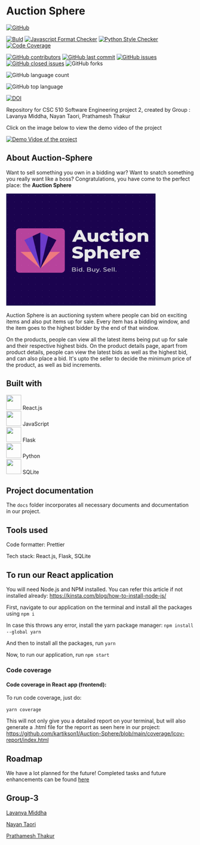 <h1>Auction Sphere </h1>

[![GitHub](https://img.shields.io/github/license/LavanyaMiddha/Auction-Sphere-2)](https://github.com/kartikson1/Auction-Sphere/blob/main/LICENSE)

[![Buld](https://github.com/LavanyaMiddha/Auction-Sphere-2/actions/workflows/react_workflow.yml/badge.svg)](https://github.com/LavanyaMiddha/Auction-Sphere-2/actions/workflows/react_workflow.yml)  [![Javascript Format Checker](https://github.com/LavanyaMiddha/Auction-Sphere-2/actions/workflows/code_formatter.yml/badge.svg)](https://github.com/LavanyaMiddha/Auction-Sphere-2/actions/workflows/code_formatter.yml) [![Python Style Checker](https://github.com/LavanyaMiddha/Auction-Sphere-2/actions/workflows/style_checker.yml/badge.svg)](https://github.com/LavanyaMiddha/Auction-Sphere-2/actions/workflows/style_checker.yml) [![Code Coverage](https://github.com/LavanyaMiddha/Auction-Sphere-2/actions/workflows/code_cov.yml/badge.svg)](https://github.com/LavanyaMiddha/Auction-Sphere-2/actions/workflows/code_cov.yml)

[![GitHub contributors](https://img.shields.io/github/contributors/LavanyaMiddha/Auction-Sphere-2)](https://github.com/LavanyaMiddha/Auction-Sphere-2/graphs/contributors)  [![GitHub last commit](https://img.shields.io/github/last-commit/LavanyaMiddha/Auction-Sphere-2)](https://github.com/LavanyaMiddha/Auction-Sphere-2/commits/main)   [![GitHub issues](https://img.shields.io/github/issues/LavanyaMiddha/Auction-Sphere-2)](https://github.com/LavanyaMiddha/Auction-Sphere-2/issues) [![GitHub closed issues](https://img.shields.io/github/issues-closed-raw/LavanyaMiddha/Auction-Sphere-2)](https://github.com/LavanyaMiddha/Auction-Sphere-2/issues?q=is%3Aissue+is%3Aclosed)  ![GitHub forks](https://img.shields.io/github/forks/LavanyaMiddha/Auction-Sphere-2?style=social)

![GitHub language count](https://img.shields.io/github/languages/count/LavanyaMiddha/Auction-Sphere-2)

![GitHub top language](https://img.shields.io/github/languages/top/LavanyaMiddha/Auction-Sphere-2)

[![DOI](https://zenodo.org/badge/545100230.svg)](https://zenodo.org/badge/latestdoi/545100230)




Repository for CSC 510 Software Engineering project 2, created by Group : Lavanya Middha, Nayan Taori, Prathamesh Thakur

Click on the image below to view the demo video of the project

[![Demo Vidoe of the project](https://img.youtube.com/vi/AzgGo2B63z0/0.jpg)](https://www.youtube.com/watch?v=AzgGo2B63z0)

## About Auction-Sphere

Want to sell something you own in a bidding war? Want to snatch something you really want like a boss?
Congratulations, you have come to the perfect place: the **Auction Sphere**

<img src="./src/assets/Logo.png" width="400" height="300">

Auction Sphere is an auctioning system where people can bid on exciting items and also put items up for sale. Every item has a bidding window, and the item goes to the highest bidder by the end of that window.

On the products, people can view all the latest items being put up for sale and their respective highest bids. On the product details page, apart from product details, people can view the latest bids as well as the highest bid, and can also place a bid. It's upto the seller to decide the minimum price of the product, as well as bid increments.


## Built with
  <img src="https://upload.wikimedia.org/wikipedia/commons/a/a7/React-icon.svg" width="40" height="40"/> React.js
  <br/>
  <img src="https://upload.wikimedia.org/wikipedia/commons/6/6a/JavaScript-logo.png" width="40" height="40"/> JavaScript
  <br/>
  <img src = "https://cdn.jsdelivr.net/gh/devicons/devicon/icons/flask/flask-original.svg" width="40" height="40"/> Flask
  <br/>
  <img src="https://cdn.jsdelivr.net/gh/devicons/devicon/icons/python/python-original.svg" width="40" height="40" /> Python
  <br/>
  <img src="https://upload.wikimedia.org/wikipedia/commons/3/38/SQLite370.svg" width="40" height="40" /> SQLite
  

## Project documentation

The `docs` folder incorporates all necessary documents and documentation in our project.


## Tools used

Code formatter: Prettier

Tech stack: React.js, Flask, SQLite

## To run our React application

You will need Node.js and NPM installed. You can refer this article if not installed already: https://kinsta.com/blog/how-to-install-node-js/

First, navigate to our application on the terminal and install all the packages using
`npm i`

In case this throws any error, install the yarn package manager:
`npm install --global yarn`

And then to install all the packages, run
`yarn`

Now, to run our application, run
`npm start`

### Code coverage

#### Code coverage in React app (frontend):

To run code coverage, just do:

`yarn coverage`

This will not only give you a detailed report on your terminal, but will also generate a .html file for the reporrt as seen here in our project:
https://github.com/kartikson1/Auction-Sphere/blob/main/coverage/lcov-report/index.html

## Roadmap
We have a lot planned for the future! Completed tasks and future enhancements can be found [here](https://github.com/users/kartikson1/projects/1/views/1)

## Group-3

[Lavanya Middha](https://github.com/LavanyaMiddha)

[Nayan Taori](https://github.com/NDT2000)

[Prathamesh Thakur](https://github.com/Prathamesh-Thakur)


